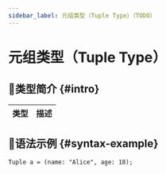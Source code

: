 ```yaml
---
sidebar_label: 元组类型（Tuple Type）（TODO）
---
```


# 元组类型（Tuple Type）

## 🐳类型简介 {#intro}

|         类型          | 描述                     |
| :-------------------: | ------------------------ |

## 🏅语法示例 {#syntax-example}

```collie
Tuple a = (name: "Alice", age: 18);
```
